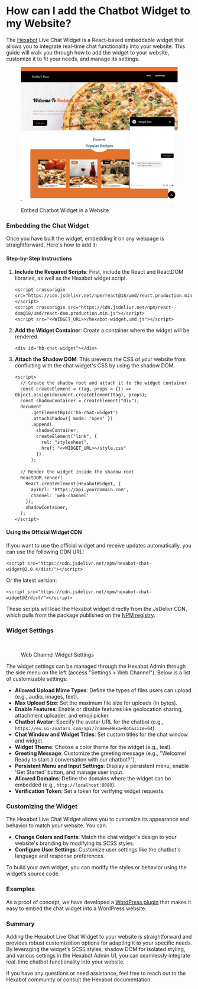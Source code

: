 # How can I add the Chatbot Widget to my Website?

The [Hexabot](https://hexabot.ai/) Live Chat Widget is a React-based embeddable widget that allows you to integrate real-time chat functionality into your website. This guide will walk you through how to add the widget to your website, customize it to fit your needs, and manage its settings.

<figure><img src="../.gitbook/assets/image (28).png" alt=""><figcaption><p>Embed Chatbot Widget in a Website</p></figcaption></figure>

### Embedding the Chat Widget

Once you have built the widget, embedding it on any webpage is straightforward. Here's how to add it:

#### Step-by-Step Instructions

1.  **Include the Required Scripts**: First, include the React and ReactDOM libraries, as well as the Hexabot widget script.

    ```
    <script crossorigin src="https://cdn.jsdelivr.net/npm/react@18/umd/react.production.min.js"></script>
    <script crossorigin src="https://cdn.jsdelivr.net/npm/react-dom@18/umd/react-dom.production.min.js"></script>
    <script src="<<WIDGET_URL>>/hexabot-widget.umd.js"></script>
    ```
2.  **Add the Widget Container**: Create a container where the widget will be rendered.

    ```
    <div id="hb-chat-widget"></div>
    ```
3.  **Attach the Shadow DOM**: This prevents the CSS of your website from conflicting with the chat widget's CSS by using the shadow DOM.

    ```
    <script>
      // Create the shadow root and attach it to the widget container
      const createElement = (tag, props = {}) => Object.assign(document.createElement(tag), props);
      const shadowContainer = createElement("div");
      document
          .getElementById('hb-chat-widget')
          .attachShadow({ mode: 'open' })
          .append(
            shadowContainer,
            createElement("link", {
              rel: "stylesheet",
              href: "<<WIDGET_URL>>/style.css"
            })
          );

      // Render the widget inside the shadow root
      ReactDOM.render(
        React.createElement(HexabotWidget, {
          apiUrl: 'https://api.yourdomain.com',
          channel: 'web-channel'
        }),
        shadowContainer,
      );
    </script>
    ```

#### Using the Official Widget CDN

If you want to use the official widget and receive updates automatically, you can use the following CDN URL:

```
<script src="https://cdn.jsdelivr.net/npm/hexabot-chat-widget@2.0.4/dist/"></script>
```

Or the latest version:

```
<script src="https://cdn.jsdelivr.net/npm/hexabot-chat-widget@2/dist/"></script>
```

These scripts will load the Hexabot widget directly from the JsDelivr CDN, which pulls from the package published on the [NPM registry](https://www.npmjs.com/package/hexabot-widget).

### Widget Settings

<figure><img src="../.gitbook/assets/Screenshot 2024-10-14 at 12.41.53 PM.png" alt=""><figcaption><p>Web Channel Widget Settings</p></figcaption></figure>

The widget settings can be managed through the Hexabot Admin through the side menu on the left (access "Settings > Web Channel"). Below is a list of customizable settings:

* **Allowed Upload Mime Types**: Define the types of files users can upload (e.g., audio, images, text).
* **Max Upload Size**: Set the maximum file size for uploads (in bytes).
* **Enable Features**: Enable or disable features like geolocation sharing, attachment uploader, and emoji picker.
* **Chatbot Avatar**: Specify the avatar URL for the chatbot (e.g., `https://eu.ui-avatars.com/api/?name=Hexa+Bot&size=64`).
* **Chat Window and Widget Titles**: Set custom titles for the chat window and widget.
* **Widget Theme**: Choose a color theme for the widget (e.g., teal).
* **Greeting Message**: Customize the greeting message (e.g., "Welcome! Ready to start a conversation with our chatbot?").
* **Persistent Menu and Input Settings**: Display a persistent menu, enable 'Get Started' button, and manage user input.
* **Allowed Domains**: Define the domains where the widget can be embedded (e.g., `http://localhost:8080`).
* **Verification Token**: Set a token for verifying widget requests.

### Customizing the Widget

The Hexabot Live Chat Widget allows you to customize its appearance and behavior to match your website. You can:

* **Change Colors and Fonts**: Match the chat widget's design to your website's branding by modifying its SCSS styles.
* **Configure User Settings**: Customize user settings like the chatbot's language and response preferences.

To build your own widget, you can modify the styles or behavior using the widget’s source code.

### Examples

As a proof of concept, we have developed a [WordPress plugin](https://github.com/hexastack/hexabot-wordpress-live-chat-widget) that makes it easy to embed the chat widget into a WordPress website.

### Summary

Adding the Hexabot Live Chat Widget to your website is straightforward and provides robust customization options for adapting it to your specific needs. By leveraging the widget’s SCSS styles, shadow DOM for isolated styling, and various settings in the Hexabot Admin UI, you can seamlessly integrate real-time chatbot functionality into your website.

If you have any questions or need assistance, feel free to reach out to the Hexabot community or consult the Hexabot documentation.
